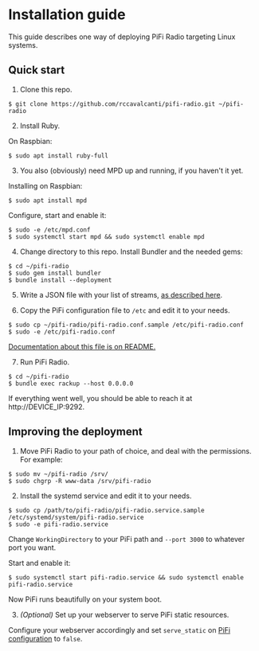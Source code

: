 # Installation guide

This guide describes one way of deploying PiFi Radio targeting Linux systems.


## Quick start

1. Clone this repo.

```
$ git clone https://github.com/rccavalcanti/pifi-radio.git ~/pifi-radio
```


2. Install Ruby.

On Raspbian:
```
$ sudo apt install ruby-full
```


3. You also (obviously) need MPD up and running, if you haven't it yet.

Installing on Raspbian:
```
$ sudo apt install mpd
```

Configure, start and enable it:
```
$ sudo -e /etc/mpd.conf
$ sudo systemctl start mpd && sudo systemctl enable mpd
```


4. Change directory to this repo. Install Bundler and the needed gems:

```
$ cd ~/pifi-radio
$ sudo gem install bundler
$ bundle install --deployment
```


5. Write a JSON file with your list of streams, [as described here](README.md#list-of-streams).


6. Copy the PiFi configuration file to `/etc` and edit it to your needs.

```
$ sudo cp ~/pifi-radio/pifi-radio.conf.sample /etc/pifi-radio.conf
$ sudo -e /etc/pifi-radio.conf
```

[Documentation about this file is on README.](README.md#pifi-configuration)


7. Run PiFi Radio.

```
$ cd ~/pifi-radio
$ bundle exec rackup --host 0.0.0.0
```

If everything went well, you should be able to reach it at http://DEVICE_IP:9292.



## Improving the deployment

1. Move PiFi Radio to your path of choice, and deal with the permissions. For example:

```
$ sudo mv ~/pifi-radio /srv/
$ sudo chgrp -R www-data /srv/pifi-radio
```


2. Install the systemd service and edit it to your needs.

```
$ sudo cp /path/to/pifi-radio/pifi-radio.service.sample /etc/systemd/system/pifi-radio.service
$ sudo -e pifi-radio.service
```

Change `WorkingDirectory` to your PiFi path and `--port 3000` to whatever port you want.

Start and enable it:

```
$ sudo systemctl start pifi-radio.service && sudo systemctl enable pifi-radio.service
```

Now PiFi runs beautifully on your system boot.



3. *(Optional)* Set up your webserver to serve PiFi static resources.

Configure your webserver accordingly and set `serve_static` on [PiFi configuration](README.md#pifi-configuration) to `false`.


